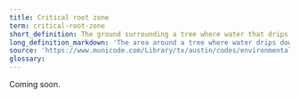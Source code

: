 ```yaml
---
title: Critical root zone
term: critical-root-zone
short_definition: The ground surrounding a tree where water that drips down from canopy soaks into the roots.
long_definition_markdown: 'The area around a tree where water drips down from the canopy to the ground and is absorbed by the roots. The size of the critical root zone depends upon the size of the tree- larger trees have larger critical root zones. To calculate the size of the critical root zone (measured in feet), measure the diameter of the tree in inches and multiply it by two.'
source: 'https://www.municode.com/Library/tx/austin/codes/environmental_criteria_manual?nodeId=S3TRNAARPR_3.4.0TRPH'
glossary:
---
```



Coming soon.